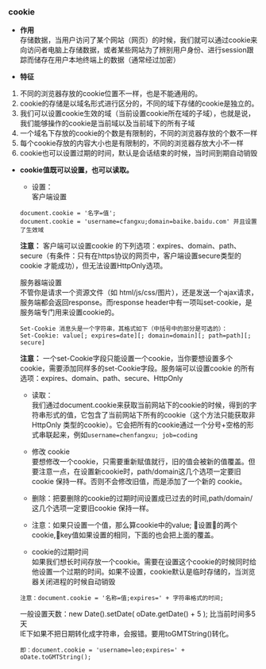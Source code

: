### cookie

* **作用**  
存储数据，当用户访问了某个网站（网页）的时候，我们就可以通过cookie来向访问者电脑上存储数据，或者某些网站为了辨别用户身份、进行session跟踪而储存在用户本地终端上的数据（通常经过加密）

* **特征**  

1. 不同的浏览器存放的cookie位置不一样，也是不能通用的。
2. cookie的存储是以域名形式进行区分的，不同的域下存储的cookie是独立的。
3. 我们可以设置cookie生效的域（当前设置cookie所在域的子域），也就是说，我们能够操作的cookie是当前域以及当前域下的所有子域
4. 一个域名下存放的cookie的个数是有限制的，不同的浏览器存放的个数不一样
5. 每个cookie存放的内容大小也是有限制的，不同的浏览器存放大小不一样
6. cookie也可以设置过期的时间，默认是会话结束的时候，当时间到期自动销毁

* **cookie值既可以设置，也可以读取。**
    - 设置：  
    客户端设置
    ```
    document.cookie = '名字=值';
    document.cookie = 'username=cfangxu;domain=baike.baidu.com'	并且设置了生效域
    ```  
    **注意：** 客户端可以设置cookie 的下列选项：expires、domain、path、secure（有条件：只有在https协议的网页中，客户端设置secure类型的 cookie 才能成功），但无法设置HttpOnly选项。  

    服务器端设置  
    不管你是请求一个资源文件（如 html/js/css/图片），还是发送一个ajax请求，服务端都会返回response。而response header中有一项叫set-cookie，是服务端专门用来设置cookie的。
    ```
    Set-Cookie 消息头是一个字符串，其格式如下（中括号中的部分是可选的）：
    Set-Cookie: value[; expires=date][; domain=domain][; path=path][; secure]
    ```  
    **注意：** 一个set-Cookie字段只能设置一个cookie，当你要想设置多个 cookie，需要添加同样多的set-Cookie字段。服务端可以设置cookie 的所有选项：expires、domain、path、secure、HttpOnly

    - 读取：  
    我们通过document.cookie来获取当前网站下的cookie的时候，得到的字符串形式的值，它包含了当前网站下所有的cookie（这个方法只能获取非 HttpOnly 类型的cookie）。它会把所有的cookie通过一个分号+空格的形式串联起来，例如`username=chenfangxu; job=coding`

    - 修改 cookie  
    要想修改一个cookie，只需要重新赋值就行，旧的值会被新的值覆盖。但要注意一点，在设置新cookie时，path/domain这几个选项一定要旧cookie 保持一样。否则不会修改旧值，而是添加了一个新的 cookie。

    - 删除：把要删除的cookie的过期时间设置成已过去的时间,path/domain/这几个选项一定要旧cookie 保持一样。

    - 注意：如果只设置一个值，那么算cookie中的value; 设置的两个cookie,key值如果设置的相同，下面的也会把上面的覆盖。


    - cookie的过期时间  
    如果我们想长时间存放一个cookie。需要在设置这个cookie的时候同时给他设置一个过期的时间。如果不设置，cookie默认是临时存储的，当浏览器关闭进程的时候自动销毁  
    ```
    注意：document.cookie = '名称=值;expires=' + 字符串格式的时间; 
    ```  
    一般设置天数：new Date().setDate( oDate.getDate() + 5 );	比当前时间多5天  
    IE下如果不把日期转化成字符串，会报错。要用toGMTString()转化。  
    ```
    即：document.cookie = 'username=leo;expires=' + oDate.toGMTString();
    ```







